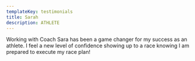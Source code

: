 ```yaml
---
templateKey: testimonials
title: Sarah
description: ATHLETE
---
```

Working with Coach Sara has been a game changer for my success as an athlete. I feel a new level of confidence showing up to a race knowing I am prepared to execute my race plan!